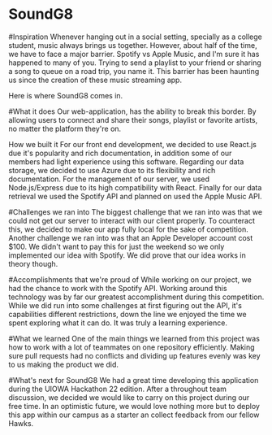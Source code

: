 # SoundG8

#Inspiration
Whenever hanging out in a social setting, specially as a college student, music always brings us together. However, about half of the time, we have to face a major barrier. Spotify vs Apple Music, and I'm sure it has happened to many of you. Trying to send a playlist to your friend or sharing a song to queue on a road trip, you name it. This barrier has been haunting us since the creation of these music streaming app.

Here is where SoundG8 comes in.

#What it does
Our web-application, has the ability to break this border. By allowing users to connect and share their songs, playlist or favorite artists, no matter the platform they're on.

How we built it
For our front end development, we decided to use React.js due it's popularity and rich documentation, in addition some of our members had light experience using this software. Regarding our data storage, we decided to use Azure due to its flexibility and rich documentation. For the management of our server, we used Node.js/Express due to its high compatibility with React. Finally for our data retrieval we used the Spotify API and planned on used the Apple Music API.

#Challenges we ran into
The biggest challenge that we ran into was that we could not get our server to interact with our client properly. To counteract this, we decided to make our app fully local for the sake of competition. Another challenge we ran into was that an Apple Developer account cost $100. We didn't want to pay this for just the weekend so we only implemented our idea with Spotify. We did prove that our idea works in theory though.

#Accomplishments that we're proud of
While working on our project, we had the chance to work with the Spotify API. Working around this technology was by far our greatest accomplishment during this competition. While we did run into some challenges at first figuring out the API, it's capabilities different restrictions, down the line we enjoyed the time we spent exploring what it can do. It was truly a learning experience.

#What we learned
One of the main things we learned from this project was how to work with a lot of teammates on one repository efficiently. Making sure pull requests had no conflicts and dividing up features evenly was key to us making the product we did.

#What's next for SoundG8
We had a great time developing this application during the UIOWA Hackathon 22 edition. After a throughout team discussion, we decided we would like to carry on this project during our free time. In an optimistic future, we would love nothing more but to deploy this app within our campus as a starter an collect feedback from our fellow Hawks.
